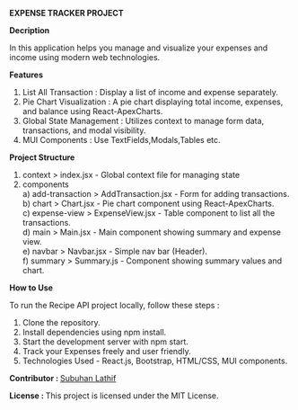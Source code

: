 <b>EXPENSE TRACKER PROJECT</b>

<b>Decription</b>

In this application helps you manage and visualize your expenses and income using modern web technologies.

<b>Features</b>

1) List All Transaction : Display a list of income and expense separately.
2) Pie Chart Visualization : A pie chart displaying total income, expenses, and balance using React-ApexCharts.
3) Global State Management :  Utilizes context to manage form data, transactions, and modal visibility.
4) MUI Components : Use TextFields,Modals,Tables etc.

<b>Project Structure</b>
 
1) context > index.jsx - Global context file for managing state  
2) components <br/>
  a) add-transaction > AddTransaction.jsx - Form for adding transactions.<br/>
  b) chart > Chart.jsx - Pie chart component using React-ApexCharts.<br/>
  c) expense-view > ExpenseView.jsx - Table component to list all the transactions.<br/>
  d) main > Main.jsx - Main component showing summary and expense view.<br/>
  e) navbar > Navbar.jsx - Simple nav bar (Header).<br/>
  f) summary > Summary.js - Component showing summary values and chart.

<b>How to Use</b>

To run the Recipe API project locally, follow these steps :

1) Clone the repository.
2) Install dependencies using npm install.
3) Start the development server with npm start.
4) Track your Expenses freely and user friendly.
5) Technologies Used - React.js, Bootstrap, HTML/CSS, MUI components.

<b>Contributor : </b> <a href="https://subuhanbca.netlify.app/" target="_blank">Subuhan Lathif </a>

<b>License : </b> This project is licensed under the MIT License.

